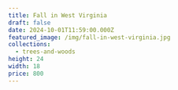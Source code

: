 ```yaml
---
title: Fall in West Virginia
draft: false
date: 2024-10-01T11:59:00.000Z
featured_image: /img/fall-in-west-virginia.jpg
collections:
  - trees-and-woods
height: 24
width: 18
price: 800
---
```

